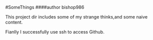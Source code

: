 #SomeThings
####author bishop986

This project dir includes some of my strange thinks,and some naive content.

Fianlly I successfully use ssh to access Github.
